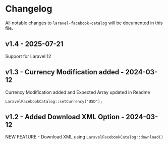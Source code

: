 # Changelog

All notable changes to `laravel-facebook-catalog` will be documented in this file.

## v1.4 - 2025-07-21

Support for Laravel 12

## v1.3 - Currency Modification added - 2024-03-12

Currency Modification added and Expected Array updated in Readme

`LaravelFacebookCatalog::setCurrency('USD');`

## v1.2 - Added Download XML Option - 2024-03-12

NEW FEATURE - Download XML using `LaravelFacebookCatalog::download()`
